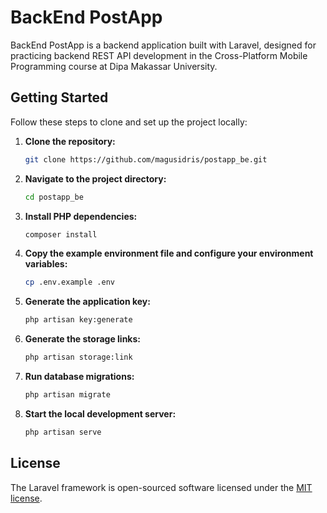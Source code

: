 # BackEnd PostApp

BackEnd PostApp is a backend application built with Laravel, designed for practicing backend REST API development in the Cross-Platform Mobile Programming course at Dipa Makassar University.

## Getting Started

Follow these steps to clone and set up the project locally:

1. **Clone the repository:**

    ```bash
    git clone https://github.com/magusidris/postapp_be.git
    ```

2. **Navigate to the project directory:**

    ```bash
    cd postapp_be
    ```

3. **Install PHP dependencies:**

    ```bash
    composer install
    ```

4. **Copy the example environment file and configure your environment variables:**

    ```bash
    cp .env.example .env
    ```

5. **Generate the application key:**

    ```bash
    php artisan key:generate
    ```

6. **Generate the storage links:**

    ```bash
    php artisan storage:link
    ```

7. **Run database migrations:**

    ```bash
    php artisan migrate
    ```

8. **Start the local development server:**
    ```bash
    php artisan serve
    ```

## License

The Laravel framework is open-sourced software licensed under the [MIT license](https://opensource.org/licenses/MIT).
